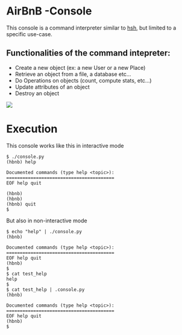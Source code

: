 # AirBnB -Console

This console is a command interpreter similar to [hsh](//https://github.com/3akare/simple_shell), but limited to a specific use-case.

## Functionalities of the command intepreter:
- Create a new object (ex: a new User or a new Place)
- Retrieve an object from a file, a database etc...
- Do Operations on objects (count, compute stats, etc...)
- Update attributes of an object
- Destroy an object

<img src='https://s3.amazonaws.com/alx-intranet.hbtn.io/uploads/medias/2018/6/815046647d23428a14ca.png?X-Amz-Algorithm%3DAWS4-HMAC-SHA256%26X-Amz-Credential%3DAKIARDDGGGOUSBVO6H7D%2F20221024%2Fus-east-1%2Fs3%2Faws4_request%26X-Amz-Date%3D20221024T120517Z%26X-Amz-Expires%3D86400%26X-Amz-SignedHeaders%3Dhost%26X-Amz-Signature%3D98df33f0b6ba6bdc3d1f1c6337bb4fe156e6aa08ab297cc306a3a6c3bd7a047e'></img>

# Execution
This console works like this in interactive mode
```shell
$ ./console.py
(hbnb) help

Documented commands (type help <topic>):
========================================
EOF help quit

(hbnb) 
(hbnb) 
(hbnb) quit
$
```
But also in non-interactive mode
```shell
$ echo "help" | ./console.py
(hbnb)

Documented commands (type help <topic>):
========================================
EOF help quit
(hbnb) 
$
$ cat test_help
help
$
$ cat test_help | .console.py
(hbnb)

Documented commands (type help <topic>):
========================================
EOF help quit
(hbnb)
$
```